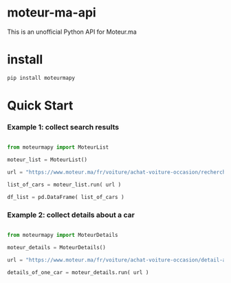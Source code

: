 # moteur-ma-api
This is an unofficial Python API for Moteur.ma


# install
```bash
pip install moteurmapy
```

# Quick Start
### Example 1: collect search results
```python

from moteurmapy import MoteurList

moteur_list = MoteurList()

url = "https://www.moteur.ma/fr/voiture/achat-voiture-occasion/recherche/?ville=rabat&per_page=30"

list_of_cars = moteur_list.run( url )

df_list = pd.DataFrame( list_of_cars )
```

### Example 2: collect details about a car

```python

from moteurmapy import MoteurDetails

moteur_details = MoteurDetails()

url = "https://www.moteur.ma/fr/voiture/achat-voiture-occasion/detail-annonce/387055/renault-scenic-.html"

details_of_one_car = moteur_details.run( url )
```